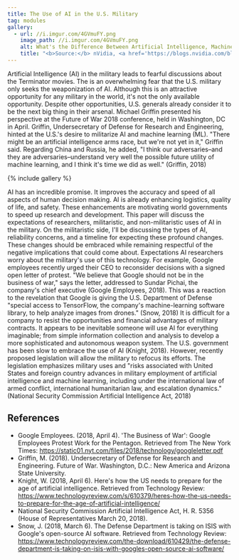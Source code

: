 ```yaml
---
title: The Use of AI in the U.S. Military
tag: modules
gallery:
  - url: //i.imgur.com/4GVmuFY.png
    image_path: //i.imgur.com/4GVmuFY.png
    alt: What's the Difference Between Artificial Intelligence, Machine Learning, and Deep Learning?
    title: "<b>Source:</b> nVidia, <a href='https://blogs.nvidia.com/blog/2016/07/29/whats-difference-artificial-intelligence-machine-learning-deep-learning-ai' target='_blank'>What's the Difference Between Artificial Intelligence, Machine Learning, and Deep Learning?</a>, 2016"
---
```

Artificial Intelligence (AI) in the military leads to fearful discussions about the Terminator movies.
The is an overwhelming fear that the U.S. military only seeks the weaponization of AI.
Although this is an attractive opportunity for any military in the world, it's not the only available opportunity.
Despite other opportunities, U.S. generals already consider it to be the next big thing in their arsenal.
Michael Griffin presented his perspective at the Future of War 2018 conference, held in Washington, DC in April.
Griffin, Undersecretary of Defense for Research and Engineering, hinted at the U.S.'s desire to militarize AI and machine learning (ML).
"There might be an artificial intelligence arms race, but we're not yet in it," Griffin said.
Regarding China and Russia, he added, "I think our adversaries–and they are adversaries–understand very well the possible future utility of machine learning, and I think it's time we did as well." (Griffin, 2018) 

{% include gallery %}

AI has an incredible promise.
It improves the accuracy and speed of all aspects of human decision making.
AI is already enhancing logistics, quality of life, and safety.
These enhancements are motivating world governments to speed up research and development.
This paper will discuss the expectations of researchers, militaristic, and non-militaristic uses of AI in the military.
On the militaristic side, I'll be discussing the types of AI, reliability concerns, and a timeline for expecting these profound changes.
These changes should be embraced while remaining respectful of the negative implications that could come about.
Expectations AI researchers worry about the military's use of this technology.
For example, Google employees recently urged their CEO to reconsider decisions with a signed open letter of protest.
"We believe that Google should not be in the business of war," says the letter, addressed to Sundar Pichai, the company's chief executive (Google Employees, 2018).
This was a reaction to the revelation that Google is giving the U.S.
Department of Defense "special access to TensorFlow, the company's machine-learning software library, to help analyze images from drones." (Snow, 2018)
It is difficult for a company to resist the opportunities and financial advantages of military contracts.
It appears to be inevitable someone will use AI for everything imaginable; from simple information collection and analysis to develop a more sophisticated and autonomous weapon system.
The U.S. government has been slow to embrace the use of AI (Knight, 2018).
However, recently proposed legislation will allow the military to refocus its efforts.
The legislation emphasizes military uses and "risks associated with United States and foreign country advances in military employment of artificial intelligence and machine learning, including under the international law of armed conflict, international humanitarian law, and escalation dynamics." (National Security Commission Artificial Intelligence Act, 2018)

## References

- Google Employees. (2018, April 4). 'The Business of War': Google Employees Protest Work for the Pentagon. Retrieved from The New York Times: https://static01.nyt.com/files/2018/technology/googleletter.pdf
- Griffin, M. (2018). Undersecretary of Defense for Research and Engineering. Future of War. Washington, D.C.: New America and Arizona State University.
- Knight, W. (2018, April 6). Here's how the US needs to prepare for the age of artificial intelligence. Retrieved from Technology Review: https://www.technologyreview.com/s/610379/heres-how-the-us-needs-to-prepare-for-the-age-of-artificial-intelligence/
- National Security Commission Artificial Intelligence Act, H. R. 5356 (House of Representatives March 20, 2018).
- Snow, J. (2018, March 6). The Defense Department is taking on ISIS with Google's open-source AI software. Retrieved from Technology Review: https://www.technologyreview.com/the-download/610429/the-defense-department-is-taking-on-isis-with-googles-open-source-ai-software/